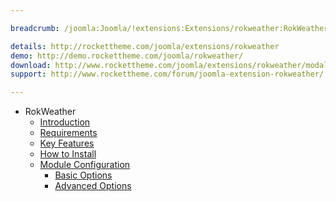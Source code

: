 ```yaml
---

breadcrumb: /joomla:Joomla/!extensions:Extensions/rokweather:RokWeather

details: http://rockettheme.com/joomla/extensions/rokweather
demo: http://demo.rockettheme.com/joomla/rokweather/
download: http://www.rockettheme.com/joomla/extensions/rokweather/modal/downloads
support: http://www.rockettheme.com/forum/joomla-extension-rokweather/

---
```


* RokWeather
    * [Introduction]()
    * [Requirements](INDEX.md#requirements)
    * [Key Features](INDEX.md#key-features)
    * [How to Install](INDEX.md#how-to-install)
    * [Module Configuration](rokweather_use.md)
    	* [Basic Options](rokweather_use.md#basic-options)
    	* [Advanced Options](rokweather_use.md#advanced-options)
